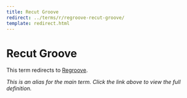 ```yaml
---
title: Recut Groove
redirect: ../terms/r/regroove-recut-groove/
template: redirect.html
---
```


# Recut Groove

This term redirects to [Regroove](../terms/r/regroove-recut-groove/).

*This is an alias for the main term. Click the link above to view the full definition.*
